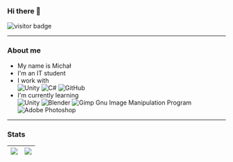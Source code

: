 ### Hi there 👋   
![visitor badge](https://visitor-badge.glitch.me/badge?page_id=kiwuz.visitor-badge)


------------------------------------------------------------------

### About me

* My name is Michał
* I'm an IT student
* I work with <br />
![Unity](https://img.shields.io/badge/unity-%23000000.svg?style=for-the-badge&logo=unity&logoColor=white) 
![C#](https://img.shields.io/badge/c%23-%23239120.svg?style=for-the-badge&logo=c-sharp&logoColor=white)
![GitHub](https://img.shields.io/badge/github-%23121011.svg?style=for-the-badge&logo=github&logoColor=white)
* I'm currently learning <br />
![Unity](https://img.shields.io/badge/unity-%23000000.svg?style=for-the-badge&logo=unity&logoColor=white) 
![Blender](https://img.shields.io/badge/blender-%23F5792A.svg?style=for-the-badge&logo=blender&logoColor=white)
![Gimp Gnu Image Manipulation Program](https://img.shields.io/badge/Gimp-657D8B?style=for-the-badge&logo=gimp&logoColor=FFFFFF)
![Adobe Photoshop](https://img.shields.io/badge/adobe%20photoshop-%2331A8FF.svg?style=for-the-badge&logo=adobe%20photoshop&logoColor=white)

------------------------------------------------------------------

### Stats
| <a href="https://github.com/kiwuz"><img align="center" src="https://github-readme-stats.vercel.app/api/top-langs/?username=kiwuz&layout=compact" /></a> | <a href="https://github.com/kiwuz"><img align="center" src="https://github-readme-stats.vercel.app/api?username=kiwuz&hide=prs,issues&show_icons=true&include_all_commits=true&theme=midnight-purple" /></a> |
| ------------- | ------------- |







<!--
**kiwuz/kiwuz** is a ✨ _special_ ✨ repository because its `README.md` (this file) appears on your GitHub profile.

Here are some ideas to get you started:

- 🔭 I’m currently working on ...
- 🌱 I’m currently learning ...
- 👯 I’m looking to collaborate on ...
- 🤔 I’m looking for help with ...
- 💬 Ask me about ...
- 📫 How to reach me: ...
- 😄 Pronouns: ...
- ⚡ Fun fact: ...
-->
